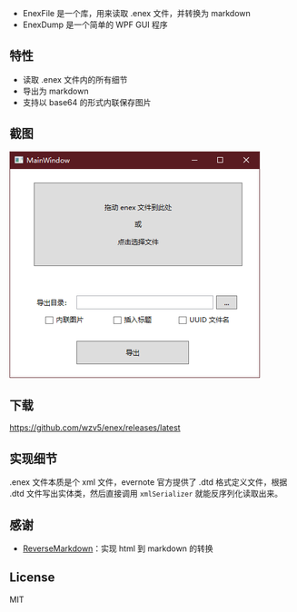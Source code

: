 - EnexFile 是一个库，用来读取 .enex 文件，并转换为 markdown
- EnexDump 是一个简单的 WPF GUI 程序

## 特性

- 读取 .enex 文件内的所有细节
- 导出为 markdown
- 支持以 base64 的形式内联保存图片

## 截图

![screenshot](screenshot.png)

## 下载

<https://github.com/wzv5/enex/releases/latest>

## 实现细节

.enex 文件本质是个 xml 文件，evernote 官方提供了 .dtd 格式定义文件，根据 .dtd 文件写出实体类，然后直接调用 `xmlSerializer` 就能反序列化读取出来。

## 感谢

- [ReverseMarkdown](https://github.com/mysticmind/reversemarkdown-net)：实现 html 到 markdown 的转换

## License

MIT
